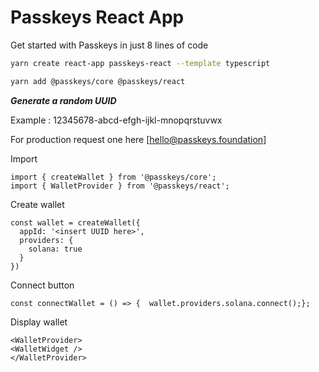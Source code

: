 # Passkeys React App

Get started with Passkeys in just 8 lines of code

```bash
yarn create react-app passkeys-react --template typescript
```

```bash
yarn add @passkeys/core @passkeys/react
```

***Generate a random UUID***

Example : 12345678-abcd-efgh-ijkl-mnopqrstuvwx

For production request one here [hello@passkeys.foundation]

Import

```react file=index.tsx
import { createWallet } from '@passkeys/core';
import { WalletProvider } from '@passkeys/react';
```

Create wallet

```react file=index.tsx
const wallet = createWallet({
  appId: '<insert UUID here>',
  providers: {
    solana: true
  }
})
```

Connect button

```react
const connectWallet = () => {  wallet.providers.solana.connect();};
```

Display wallet

```react
<WalletProvider>
<WalletWidget />
</WalletProvider>
```
